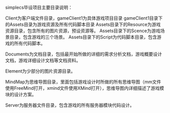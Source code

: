 simplecs毕设项目主要目录说明：

Client为客户端文件目录，gameClient1为具体游戏项目目录
gameClient1目录下的Assets目录为游戏资源及所有代码脚本目录
Assets目录下的Resource为游戏资源目录，包含所有的图片资源，预设资源等。
Assets目录下的Scence为游戏场景目录，包含游戏的三个场景。
Assets目录下的Script为代码脚本目录，包含游戏的所有代码脚本。

Documents为文档目录，包括最开始所做的详细的需求分析文档，游戏概要设计文档，游戏详细设计文档等文档资料。

Element为少部分的图片资源目录。

MindMap为思维导图目录，里面包括游戏设计时所做的所有思维导图（mm文件使用FreeMind打开，xmind文件使用XMind打开），思维导图内详细描述了游戏模块的设计方案。

Server为服务器文件目录，包含游戏的所有服务器模块代码设计。



